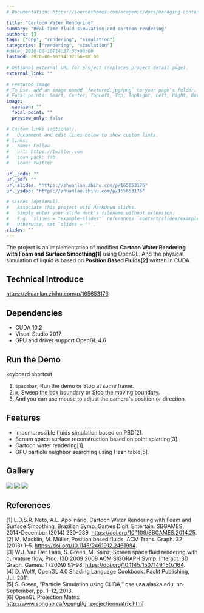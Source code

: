 ```yaml
---
# Documentation: https://sourcethemes.com/academic/docs/managing-content/

title: "Cartoon Water Rendering"
summary: "Real-Time fluid simulation and cartoon rendering"
authors: []
tags: ["Cpp", "rendering", "simulation"]
categories: ["rendering", "simulation"]
#date: 2020-06-16T14:37:56+08:00
lastmod: 2020-06-16T14:37:56+08:00

# Optional external URL for project (replaces project detail page).
external_link: ""

# Featured image
# To use, add an image named `featured.jpg/png` to your page's folder.
# Focal points: Smart, Center, TopLeft, Top, TopRight, Left, Right, BottomLeft, Bottom, BottomRight.
image:
  caption: ""
  focal_point: ""
  preview_only: false

# Custom links (optional).
#   Uncomment and edit lines below to show custom links.
# links:
# - name: Follow
#   url: https://twitter.com
#   icon_pack: fab
#   icon: twitter

url_code: ""
url_pdf: ""
url_slides: "https://zhuanlan.zhihu.com/p/165653176"
url_video: "https://zhuanlan.zhihu.com/p/165653176"

# Slides (optional).
#   Associate this project with Markdown slides.
#   Simply enter your slide deck's filename without extension.
#   E.g. `slides = "example-slides"` references `content/slides/example-slides.md`.
#   Otherwise, set `slides = ""`.
slides: ""
---
```


The project is an implementation of modified **Cartoon Water Rendering with Foam and Surface Smoothing[1]** using OpenGL. And the physical simulation of liquid is based on **Position Based Fluids[2]** written in CUDA.

## Technical Introduce
https://zhuanlan.zhihu.com/p/165653176

## Dependencies
- CUDA 10.2
- Visual Studio 2017
- GPU and driver support OpenGL 4.6

## Run the Demo
keyboard shortcut
1. `spacebar`, Run the demo or Stop at some frame.
2. `m`, Sweep the box boundary or Stop the moving boundary.
3. And you can use mouse to adjust the camera's position or direction.

## Features
- Imcompressible fluids simulation based on PBD[2].
- Screen space surface reconstruction based on point splatting[3]. 
- Cartoon water rendering[1].
- GPU particle neighbor searching using Hash table[5].

## Gallery
![](img/sweep0.png)
![](img/sweep2.png)
![](img/sweep3.png)

## References
[1] L.D.S.R. Neto, A.L. Apolinário, Cartoon Water Rendering with Foam and Surface Smoothing, Brazilian Symp. Games Digit. Entertain. SBGAMES. 2014-December (2014) 230–239. https://doi.org/10.1109/SBGAMES.2014.25. \
[2] M. Macklin, M. Müller, Position based fluids, ACM Trans. Graph. 32 (2013) 1–5. https://doi.org/10.1145/2461912.2461984. \
[3] W.J. Van Der Laan, S. Green, M. Sainz, Screen space fluid rendering with curvature flow, Proc. I3D 2009 2009 ACM SIGGRAPH Symp. Interact. 3D Graph. Games. 1 (2009) 91–98. https://doi.org/10.1145/1507149.1507164. \
[4] D. Wolff, OpenGL 4.0 Shading Language Cookbook. Packt Publishing, Jul. 2011. \
[5] S. Green, “Particle Simulation using CUDA,” cse.uaa.alaska.edu, no. September, pp. 1–12, 2013. \
[6] OpenGL Projection Matrix http://www.songho.ca/opengl/gl_projectionmatrix.html